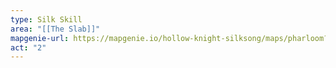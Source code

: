 ```yaml
---
type: Silk Skill
area: "[[The Slab]]"
mapgenie-url: https://mapgenie.io/hollow-knight-silksong/maps/pharloom?locationIds=479025
act: "2"
---
```

